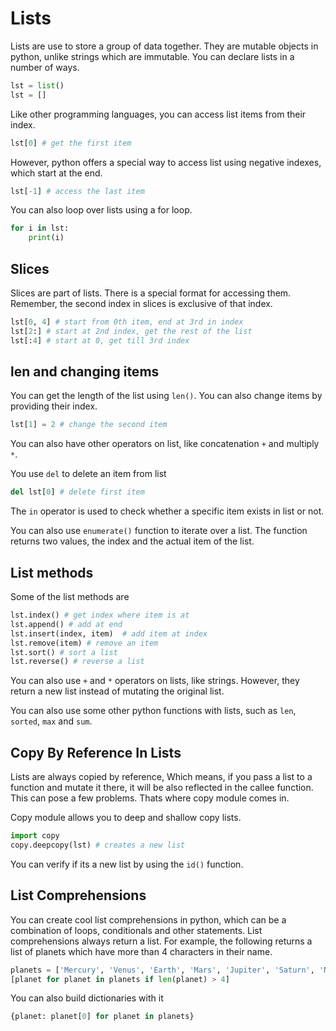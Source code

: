 # Lists

Lists are use to store a group of data together. They are mutable objects in python, unlike strings which are immutable. You can declare lists in a number of ways.

```python
lst = list()
lst = []
```

Like other programming languages, you can access list items from their index.

```python
lst[0] # get the first item
```

However, python offers a special way to access list using negative indexes, which start at the end.

```python
lst[-1] # access the last item
```

You can also loop over lists using a for loop.

```python
for i in lst:
    print(i)
```

## Slices

Slices are part of lists. There is a special format for accessing them. Remember, the second index in slices is exclusive of that index.

```python
lst[0, 4] # start from 0th item, end at 3rd in index
lst[2:] # start at 2nd index, get the rest of the list
lst[:4] # start at 0, get till 3rd index
```

## len and changing items

You can get the length of the list using `len()`. You can also change items by providing their index.

```python
lst[1] = 2 # change the second item
```

You can also have other operators on list, like concatenation `+` and multiply `*`.

You use `del` to delete an item from list

```python
del lst[0] # delete first item
```

The `in` operator is used to check whether a specific item exists in list or not.

You can also use `enumerate()` function to iterate over a list. The function returns two values, the index and the actual item of the list.

## List methods

Some of the list methods are

```python
lst.index() # get index where item is at
lst.append() # add at end
lst.insert(index, item)  # add item at index
lst.remove(item) # remove an item
lst.sort() # sort a list
lst.reverse() # reverse a list
```

You can also use `+` and `*` operators on lists, like strings. However, they return a new list instead of mutating the original list. 

You can also use some other python functions with lists, such as `len`, `sorted`, `max` and `sum`.

## Copy By Reference In Lists

Lists are always copied by reference, Which means, if you pass a list to a function and mutate it there, it will be also reflected in the callee function. This can pose a few problems. Thats where copy module comes in.

Copy module allows you to deep and shallow copy lists.

```python
import copy
copy.deepcopy(lst) # creates a new list
```

You can verify if its a new list by using the `id()` function.

## List Comprehensions

You can create cool list comprehensions in python, which can be a combination of loops, conditionals and other statements. List comprehensions always return a list. For example, the following returns a list of planets which have more than 4 characters in their name. 

```python
planets = ['Mercury', 'Venus', 'Earth', 'Mars', 'Jupiter', 'Saturn', 'Neptune', 'Pluto']
[planet for planet in planets if len(planet) > 4]
```

You can also build dictionaries with it

```python
{planet: planet[0] for planet in planets}
```
